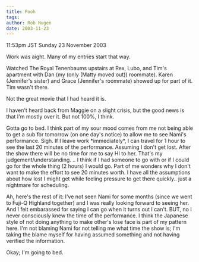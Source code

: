```yaml
---
title: Pooh
tags: 
author: Rob Nugen
date: 2003-11-23
---
```


<p class=date>11:53pm JST Sunday 23 November 2003</p>

<p>Work was aight.  Many of my entries start that way.</p>

<p>Watched The Royal Tenenbaums upstairs at Rex, Lubo, and Tim's
  apartment with Dan (my (only (Matty moved out)) roommate).  Karen
  (Jennifer's sister) and Grace (Jennifer's roommate) showed up for
  part of it.  Tim wasn't there.</p>

<p>Not the great movie that I had heard it is.</p>

<p>I haven't heard back from Maggie on a slight crisis, but the good
  news is that I'm mostly over it.  But not 100%, I think.</p>

<p>Gotta go to bed.  I think part of my sour mood comes from me not
  being able to get a sub for tomorrow (on one day's notice) to allow
  me to see Nami's performance.  Sigh.  If I leave work *immediately*,
  I can travel for 1 hour to see the last 20 minutes of the
  performance.  Assuming I don't get lost.  After the show there will
  be no time for me to say HI to her.  That's my
  judgement/understanding. ..  I think if I had someone to go with or
  if I could go for the whole thing (2 hours) I would go.  Part of me
  wonders why I don't want to make the effort to see 20 minutes worth.
  I have all the assumptions about how lost I might get while feeling
  pressure to get there quickly..  just a nightmare for
  scheduling.</p>

<p>Ah, here's the rest of it: I've not seen Nami for some months
  (since we went to Fuji-Q Highland together) and I was really
  looking forward to seeing her.  And I felt embarassed for saying I
  can go when it turns out I can't.   BUT, no I never consciously
  knew the time of the performance.  I think the Japanese style of
  not doing anything to make other's lose face is part of my pattern
  here.  I'm not blaming Nami for not telling me what time the show
  is; I'm taking the blame myself for having assumed something and
  not having verified the information.</p>

<p>Okay; I'm going to bed.</p>

